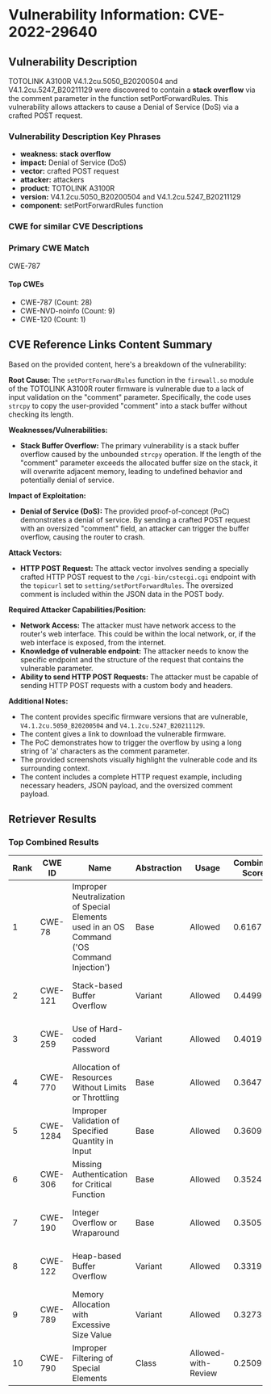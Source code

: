 # Vulnerability Information: CVE-2022-29640

## Vulnerability Description
TOTOLINK A3100R V4.1.2cu.5050_B20200504 and V4.1.2cu.5247_B20211129 were discovered to contain a **stack overflow** via the comment parameter in the function setPortForwardRules. This vulnerability allows attackers to cause a Denial of Service (DoS) via a crafted POST request.

### Vulnerability Description Key Phrases
- **weakness:** **stack overflow**
- **impact:** Denial of Service (DoS)
- **vector:** crafted POST request
- **attacker:** attackers
- **product:** TOTOLINK A3100R
- **version:** V4.1.2cu.5050_B20200504 and V4.1.2cu.5247_B20211129
- **component:** setPortForwardRules function

### CWE for similar CVE Descriptions
### Primary CWE Match
CWE-787

#### Top CWEs
- CWE-787 (Count: 28)
- CWE-NVD-noinfo (Count: 9)
- CWE-120 (Count: 1)

## CVE Reference Links Content Summary
Based on the provided content, here's a breakdown of the vulnerability:

**Root Cause:**
The `setPortForwardRules` function in the `firewall.so` module of the TOTOLINK A3100R router firmware is vulnerable due to a lack of input validation on the "comment" parameter. Specifically, the code uses `strcpy` to copy the user-provided "comment" into a stack buffer without checking its length.

**Weaknesses/Vulnerabilities:**
- **Stack Buffer Overflow:** The primary vulnerability is a stack buffer overflow caused by the unbounded `strcpy` operation. If the length of the "comment" parameter exceeds the allocated buffer size on the stack, it will overwrite adjacent memory, leading to undefined behavior and potentially denial of service.

**Impact of Exploitation:**
- **Denial of Service (DoS):** The provided proof-of-concept (PoC) demonstrates a denial of service. By sending a crafted POST request with an oversized "comment" field, an attacker can trigger the buffer overflow, causing the router to crash.

**Attack Vectors:**
- **HTTP POST Request:** The attack vector involves sending a specially crafted HTTP POST request to the `/cgi-bin/cstecgi.cgi` endpoint with the `topicurl` set to `setting/setPortForwardRules`. The oversized comment is included within the JSON data in the POST body.

**Required Attacker Capabilities/Position:**
- **Network Access:** The attacker must have network access to the router's web interface. This could be within the local network, or, if the web interface is exposed, from the internet.
- **Knowledge of vulnerable endpoint:** The attacker needs to know the specific endpoint and the structure of the request that contains the vulnerable parameter.
- **Ability to send HTTP POST Requests:** The attacker must be capable of sending HTTP POST requests with a custom body and headers.

**Additional Notes:**
- The content provides specific firmware versions that are vulnerable, `V4.1.2cu.5050_B20200504` and `V4.1.2cu.5247_B20211129`.
- The content gives a link to download the vulnerable firmware.
- The PoC demonstrates how to trigger the overflow by using a long string of 'a' characters as the comment parameter.
-  The provided screenshots visually highlight the vulnerable code and its surrounding context.
- The content includes a complete HTTP request example, including necessary headers, JSON payload, and the oversized comment payload.

## Retriever Results

### Top Combined Results

| Rank | CWE ID | Name | Abstraction | Usage | Combined Score | Retrievers | Individual Scores |
|------|--------|------|-------------|-------|---------------|------------|-------------------|
| 1 | CWE-78 | Improper Neutralization of Special Elements used in an OS Command ('OS Command Injection') | Base | Allowed | 0.6167 | dense, sparse, graph | dense: 0.584, sparse: 0.228, graph: 0.542 |
| 2 | CWE-121 | Stack-based Buffer Overflow | Variant | Allowed | 0.4499 | dense, sparse | dense: 0.649, sparse: 0.284 |
| 3 | CWE-259 | Use of Hard-coded Password | Variant | Allowed | 0.4019 | dense, sparse | dense: 0.586, sparse: 0.248 |
| 4 | CWE-770 | Allocation of Resources Without Limits or Throttling | Base | Allowed | 0.3647 | dense, sparse | dense: 0.518, sparse: 0.184 |
| 5 | CWE-1284 | Improper Validation of Specified Quantity in Input | Base | Allowed | 0.3609 | dense, sparse | dense: 0.518, sparse: 0.177 |
| 6 | CWE-306 | Missing Authentication for Critical Function | Base | Allowed | 0.3524 | dense, sparse | dense: 0.517, sparse: 0.164 |
| 7 | CWE-190 | Integer Overflow or Wraparound | Base | Allowed | 0.3505 | dense, sparse | dense: 0.518, sparse: 0.159 |
| 8 | CWE-122 | Heap-based Buffer Overflow | Variant | Allowed | 0.3319 | dense, sparse | dense: 0.525, sparse: 0.169 |
| 9 | CWE-789 | Memory Allocation with Excessive Size Value | Variant | Allowed | 0.3273 | dense, sparse | dense: 0.519, sparse: 0.166 |
| 10 | CWE-790 | Improper Filtering of Special Elements | Class | Allowed-with-Review | 0.2509 | dense, sparse | dense: 0.585, sparse: 0.235 |

